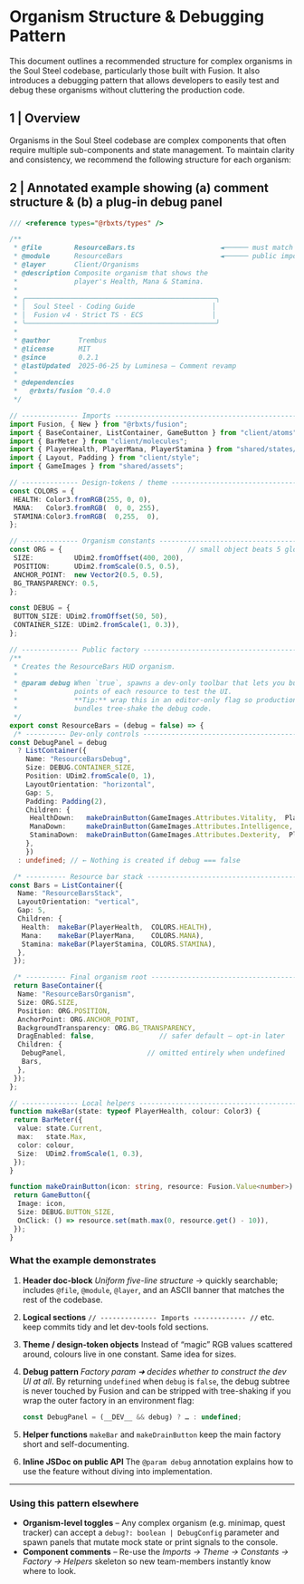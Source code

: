 # Organism Structure & Debugging Pattern

This document outlines a recommended structure for complex organisms in the Soul Steel codebase, particularly those built with Fusion. It also introduces a debugging pattern that allows developers to easily test and debug these organisms without cluttering the production code.

## 1  |  Overview

Organisms in the Soul Steel codebase are complex components that often require multiple sub-components and state
management. To maintain clarity and consistency, we recommend the following structure for each organism:

## 2  |  Annotated example showing **(a)** comment structure & **(b)** a plug-in debug panel

```ts
/// <reference types="@rbxts/types" />

/**
 * @file        ResourceBars.ts                     ◄────── must match filename
 * @module      ResourceBars                        ◄────── public import name
 * @layer       Client/Organisms
 * @description Composite organism that shows the
 *              player's Health, Mana & Stamina.
 *
 * ╭───────────────────────────────────────────────╮
 * │  Soul Steel · Coding Guide                   │
 * │  Fusion v4 · Strict TS · ECS                 │
 * ╰───────────────────────────────────────────────╯
 *
 * @author       Trembus
 * @license      MIT
 * @since        0.2.1
 * @lastUpdated  2025-06-25 by Luminesa – Comment revamp
 *
 * @dependencies
 *   @rbxts/fusion ^0.4.0
 */

// -------------- Imports ----------------------------------------------------- //
import Fusion, { New } from "@rbxts/fusion";
import { BaseContainer, ListContainer, GameButton } from "client/atoms";        // absolute alias
import { BarMeter } from "client/molecules";
import { PlayerHealth, PlayerMana, PlayerStamina } from "shared/states/PlayerState";
import { Layout, Padding } from "client/style";
import { GameImages } from "shared/assets";

// -------------- Design-tokens / theme -------------------------------------- //
const COLORS = {
 HEALTH: Color3.fromRGB(255, 0, 0),
 MANA:   Color3.fromRGB(  0, 0, 255),
 STAMINA:Color3.fromRGB(  0,255,  0),
};

// -------------- Organism constants ----------------------------------------- //
const ORG = {                               // small object beats 5 globals
 SIZE:          UDim2.fromOffset(400, 200),
 POSITION:      UDim2.fromScale(0.5, 0.5),
 ANCHOR_POINT:  new Vector2(0.5, 0.5),
 BG_TRANSPARENCY: 0.5,
};

const DEBUG = {
 BUTTON_SIZE: UDim2.fromOffset(50, 50),
 CONTAINER_SIZE: UDim2.fromScale(1, 0.3)),
};

// -------------- Public factory --------------------------------------------- //
/**
 * Creates the ResourceBars HUD organism.
 *
 * @param debug When `true`, spawns a dev-only toolbar that lets you burn 10
 *              points of each resource to test the UI.  
 *              **Tip:** wrap this in an editor-only flag so production
 *              bundles tree-shake the debug code.
 */
export const ResourceBars = (debug = false) => {
 /* ---------- Dev-only controls ----------------------------------------- */
const DebugPanel = debug
  ? ListContainer({
    Name: "ResourceBarsDebug",
    Size: DEBUG.CONTAINER_SIZE,
    Position: UDim2.fromScale(0, 1),
    LayoutOrientation: "horizontal",
    Gap: 5,
    Padding: Padding(2),
    Children: {
     HealthDown:   makeDrainButton(GameImages.Attributes.Vitality,  PlayerHealth.Current),
     ManaDown:     makeDrainButton(GameImages.Attributes.Intelligence, PlayerMana.Current),
     StaminaDown:  makeDrainButton(GameImages.Attributes.Dexterity,  PlayerStamina.Current),
    },
    })
  : undefined; // ← Nothing is created if debug === false

 /* ---------- Resource bar stack ---------------------------------------- */
const Bars = ListContainer({
  Name: "ResourceBarsStack",
  LayoutOrientation: "vertical",
  Gap: 5,
  Children: {
   Health:  makeBar(PlayerHealth,  COLORS.HEALTH),
   Mana:    makeBar(PlayerMana,    COLORS.MANA),
   Stamina: makeBar(PlayerStamina, COLORS.STAMINA),
  },
 });

 /* ---------- Final organism root --------------------------------------- */
 return BaseContainer({
  Name: "ResourceBarsOrganism",
  Size: ORG.SIZE,
  Position: ORG.POSITION,
  AnchorPoint: ORG.ANCHOR_POINT,
  BackgroundTransparency: ORG.BG_TRANSPARENCY,
  DragEnabled: false,                // safer default – opt-in later
  Children: {
   DebugPanel,                    // omitted entirely when undefined
   Bars,
  },
 });
};

// -------------- Local helpers --------------------------------------------- //
function makeBar(state: typeof PlayerHealth, colour: Color3) {
 return BarMeter({
  value: state.Current,
  max:   state.Max,
  color: colour,
  Size:  UDim2.fromScale(1, 0.3),
 });
}

function makeDrainButton(icon: string, resource: Fusion.Value<number>) {
 return GameButton({
  Image: icon,
  Size: DEBUG.BUTTON_SIZE,
  OnClick: () => resource.set(math.max(0, resource.get() - 10)),
 });
}
```

### What the example demonstrates

1. **Header doc-block**
   *Uniform five-line structure* → quickly searchable; includes `@file`, `@module`, `@layer`, and an ASCII banner that matches the rest of the codebase.

2. **Logical sections**
   `// -------------- Imports ------------- //` etc. keep commits tidy and let dev-tools fold sections.

3. **Theme / design-token objects**
   Instead of “magic” RGB values scattered around, colours live in one constant. Same idea for sizes.

4. **Debug pattern**
   *Factory param ➜ decides whether to construct the dev UI at all*. By returning `undefined` when `debug` is `false`, the debug subtree is never touched by Fusion and can be stripped with tree-shaking if you wrap the outer factory in an environment flag:

   ```ts
   const DebugPanel = (__DEV__ && debug) ? … : undefined;
   ```

5. **Helper functions**
   `makeBar` and `makeDrainButton` keep the main factory short and self-documenting.

6. **Inline JSDoc on public API**
   The `@param debug` annotation explains how to use the feature without diving into implementation.

---

### Using this pattern elsewhere

* **Organism-level toggles** – Any complex organism (e.g. minimap, quest tracker) can accept a `debug?: boolean | DebugConfig` parameter and spawn panels that mutate mock state or print signals to the console.
* **Component comments** – Re-use the *Imports → Theme → Constants → Factory → Helpers* skeleton so new team-members instantly know where to look.
